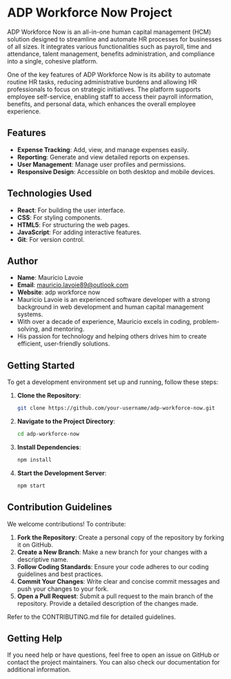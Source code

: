 # ADP Workforce Now Project

ADP Workforce Now is an all-in-one human capital management (HCM) solution designed to streamline and automate HR processes for businesses of all sizes. It integrates various functionalities such as payroll, time and attendance, talent management, benefits administration, and compliance into a single, cohesive platform.

One of the key features of ADP Workforce Now is its ability to automate routine HR tasks, reducing administrative burdens and allowing HR professionals to focus on strategic initiatives. The platform supports employee self-service, enabling staff to access their payroll information, benefits, and personal data, which enhances the overall employee experience.


## Features
- **Expense Tracking**: Add, view, and manage expenses easily.
- **Reporting**: Generate and view detailed reports on expenses.
- **User Management**: Manage user profiles and permissions.
- **Responsive Design**: Accessible on both desktop and mobile devices.

## Technologies Used
- **React**: For building the user interface.
- **CSS**: For styling components.
- **HTML5**: For structuring the web pages.
- **JavaScript**: For adding interactive features.
- **Git**: For version control.

## Author
- **Name**: Mauricio Lavoie  
- **Email**: mauricio.lavoie89@outlook.com  
- **Website**: adp workforce now
- Mauricio Lavoie is an experienced software developer with a strong background in web development and human capital management systems.
- With over a decade of experience, Mauricio excels in coding, problem-solving, and mentoring.
- His passion for technology and helping others drives him to create efficient, user-friendly solutions.

## Getting Started

To get a development environment set up and running, follow these steps:

1. **Clone the Repository**:
   ```bash
   git clone https://github.com/your-username/adp-workforce-now.git
2. **Navigate to the Project Directory**:
   ```bash
   cd adp-workforce-now
3. **Install Dependencies**:
   ```bash
   npm install
4. **Start the Development Server**:
   ```bash
   npm start

## Contribution Guidelines

We welcome contributions! To contribute:

1. **Fork the Repository**: Create a personal copy of the repository by forking it on GitHub.
2. **Create a New Branch**: Make a new branch for your changes with a descriptive name.
3. **Follow Coding Standards**: Ensure your code adheres to our coding guidelines and best practices.
4. **Commit Your Changes**: Write clear and concise commit messages and push your changes to your fork.
5. **Open a Pull Request**: Submit a pull request to the main branch of the repository. Provide a detailed description of the changes made.

Refer to the CONTRIBUTING.md file for detailed guidelines.

## Getting Help

If you need help or have questions, feel free to open an issue on GitHub or contact the project maintainers. You can also check our documentation for additional information.
